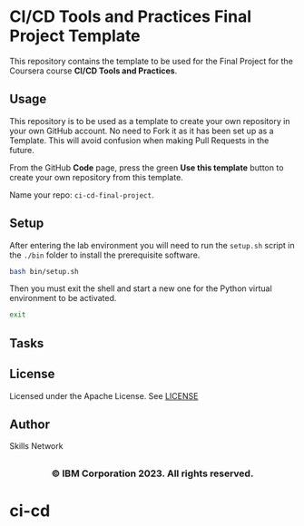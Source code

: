 # CI/CD Tools and Practices Final Project Template

This repository contains the template to be used for the Final Project for the Coursera course **CI/CD Tools and Practices**.

## Usage

This repository is to be used as a template to create your own repository in your own GitHub account. No need to Fork it as it has been set up as a Template. This will avoid confusion when making Pull Requests in the future.

From the GitHub **Code** page, press the green **Use this template** button to create your own repository from this template.

Name your repo: `ci-cd-final-project`.

## Setup

After entering the lab environment you will need to run the `setup.sh` script in the `./bin` folder to install the prerequisite software.

```bash
bash bin/setup.sh
```

Then you must exit the shell and start a new one for the Python virtual environment to be activated.

```bash
exit
```

## Tasks


## License

Licensed under the Apache License. See [LICENSE](/LICENSE)

## Author

Skills Network

## <h3 align="center"> © IBM Corporation 2023. All rights reserved. <h3/>
# ci-cd
